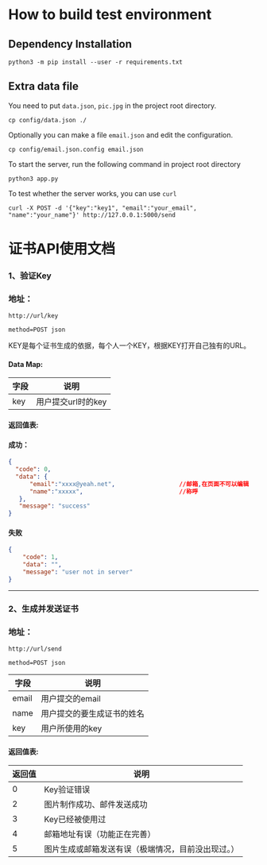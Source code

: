
<!--
 * @Editors: Muxxs
 -->
# How to build test environment
## Dependency Installation
```shell
python3 -m pip install --user -r requirements.txt
```
## Extra data file
You need to put `data.json`, `pic.jpg` in the project root directory.
```shell
cp config/data.json ./
```
Optionally you can make a file `email.json` and edit the configuration.
```shell
cp config/email.json.config email.json
```
To start the server, run the following command in project root directory
```shell
python3 app.py
```
To test whether the server works, you can use `curl`
```shell
curl -X POST -d '{"key":"key1", "email":"your_email", "name":"your_name"}' http://127.0.0.1:5000/send
```
# 证书API使用文档



### **1、验证Key**

### 地址：

    http://url/key

    method=POST json

KEY是每个证书生成的依据，每个人一个KEY，根据KEY打开自己独有的URL。

#### Data Map:

字段  | 说明
-----|-----
key  | 用户提交url时的key



#### 返回值表:

#### 成功：
```json
{
  "code": 0,
  "data": {
      "email":"xxxx@yeah.net",                  //邮箱,在页面不可以编辑
      "name":"xxxxx",                           //称呼
   },
   "message": "success"
}
```

#### 失败
```json
{
    "code": 1,
    "data": "",
    "message": "user not in server"
}
```

---
### **2、生成并发送证书**

### 地址：

    http://url/send

    method=POST json


字段  | 说明
-----|-----
email| 用户提交的email
name | 用户提交的要生成证书的姓名
key  | 用户所使用的key


#### 返回值表:

返回值  | 说明
-------|-----
0      | Key验证错误
2      | 图片制作成功、邮件发送成功
3      | Key已经被使用过
4      | 邮箱地址有误（功能正在完善）
5      | 图片生成或邮箱发送有误（极端情况，目前没出现过。）
